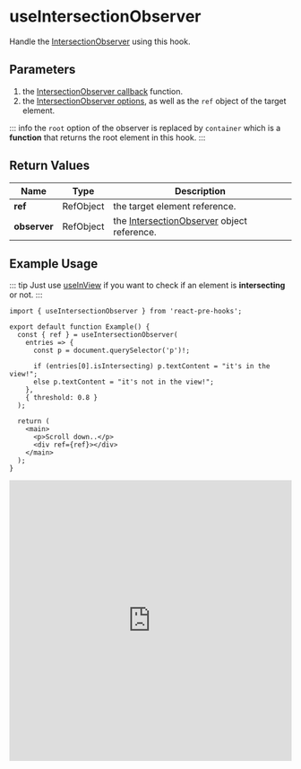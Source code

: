 # useIntersectionObserver

Handle the [IntersectionObserver](https://developer.mozilla.org/en-US/docs/Web/API/IntersectionObserver) using this hook.

## Parameters

1. the [IntersectionObserver callback](https://developer.mozilla.org/en-US/docs/Web/API/IntersectionObserver/IntersectionObserver#callback) function.
2. the [IntersectionObserver options](https://developer.mozilla.org/en-US/docs/Web/API/IntersectionObserver/IntersectionObserver#options), as well as the `ref` object of the target element.

::: info
the `root` option of the observer is replaced by `container` which is a **function** that returns the root element in this hook.
:::

## Return Values

| Name         | Type      | Description                                                                                                                              |
| ------------ | --------- | ---------------------------------------------------------------------------------------------------------------------------------------- |
| **ref**      | RefObject | the target element reference.                                                                                                            |
| **observer** | RefObject | the [IntersectionObserver](https://developer.mozilla.org/en-US/docs/Web/API/IntersectionObserver/IntersectionObserver) object reference. |

## Example Usage

::: tip
Just use [useInView](./useInView) if you want to check if an element is **intersecting** or not.
:::

```tsx
import { useIntersectionObserver } from 'react-pre-hooks';

export default function Example() {
  const { ref } = useIntersectionObserver(
    entries => {
      const p = document.querySelector('p')!;

      if (entries[0].isIntersecting) p.textContent = "it's in the view!";
      else p.textContent = "it's not in the view!";
    },
    { threshold: 0.8 }
  );

  return (
    <main>
      <p>Scroll down..</p>
      <div ref={ref}></div>
    </main>
  );
}
```

<iframe src="https://codesandbox.io/embed/useintersectionobserver-7rdztr?fontsize=14&hidenavigation=1&module=%2Fsrc%2FComponent.tsx&theme=dark" style="width:100%; height:500px; border:0; overflow:hidden;" title="useIntersectionObserver" allow="accelerometer; ambient-light-sensor; camera; encrypted-media; geolocation; gyroscope; hid; microphone; midi; payment; usb; vr; xr-spatial-tracking" sandbox="allow-forms allow-modals allow-popups allow-presentation allow-same-origin allow-scripts"></iframe>
